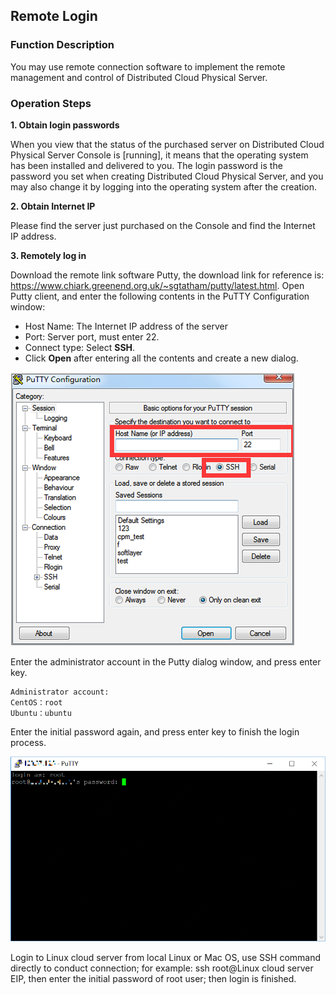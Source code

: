 ## Remote Login

### Function Description

You may use remote connection software to implement the remote management and control of Distributed Cloud Physical Server.

### Operation Steps

**1. Obtain login passwords**

When you view that the status of the purchased server on Distributed Cloud Physical Server Console is [running], it means that the operating system has been installed and delivered to you. The login password is the password you set when creating Distributed Cloud Physical Server, and you may also change it by logging into the operating system after the creation.

**2. Obtain Internet IP**

Please find the server just purchased on the Console and find the Internet IP address.

**3. Remotely log in**

Download the remote link software Putty, the download link for reference is: https://www.chiark.greenend.org.uk/~sgtatham/putty/latest.html.
Open Putty client, and enter the following contents in the PuTTY Configuration window:
- Host Name: The Internet IP address of the server
-	Port: Server port, must enter 22.
-	Connect type: Select **SSH**.
-	Click **Open** after entering all the contents and create a new dialog.

![PuTTY窗口](https://github.com/jdcloudcom/cn/blob/cn-distributed-cloud-physical-service/documentation/Hyper-Converged-IDC/Distributed-Cloud-Physical-Server/Image/DCPS-013.png)

Enter the administrator account in the Putty dialog window, and press enter key.
```
Administrator account:
CentOS：root
Ubuntu：ubuntu
```
Enter the initial password again, and press enter key to finish the login process.

![PuTTY窗口](https://github.com/jdcloudcom/cn/blob/cn-distributed-cloud-physical-service/documentation/Hyper-Converged-IDC/Distributed-Cloud-Physical-Server/Image/DCPS-014.png)

Login to Linux cloud server from local Linux or Mac OS, use SSH command directly to conduct connection; for example: ssh root@Linux cloud server EIP, then enter the initial password of root user; then login is finished.

